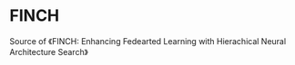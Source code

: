 # FINCH
Source of 《FINCH: Enhancing Fedearted Learning with Hierachical Neural Architecture Search》
